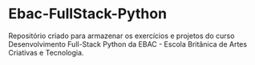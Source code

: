# Ebac-FullStack-Python
Repositório criado para armazenar os exercícios e projetos do curso Desenvolvimento Full-Stack Python da EBAC - Escola Britânica de Artes Criativas e Tecnologia.
